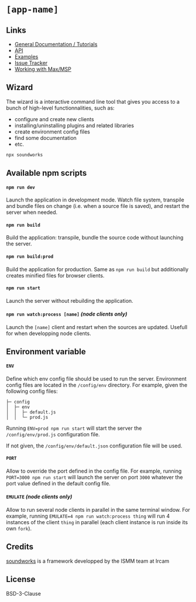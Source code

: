 # `[app-name]`

## Links

- [General Documentation / Tutorials](https://soundworks.dev/)
- [API](https://soundworks.dev/api)
- [Examples](https://github.com/collective-soundworks/soundworks-examples)
- [Issue Tracker](https://github.com/collective-soundworks/soundworks/issues)
- [Working with Max/MSP](https://github.com/collective-soundworks/soundworks-max)

## Wizard

The wizard is a interactive command line tool that gives you access to a bunch of high-level functionnalities, such as:
- configure and create new clients
- installing/uninstalling plugins and related libraries
- create environment config files
- find some documentation
- etc.

```sh
npx soundworks
```

## Available npm scripts

#### `npm run dev`

Launch the application in development mode. Watch file system, transpile and bundle files on change (i.e. when a source file is saved), and restart the server when needed.

#### `npm run build`

Build the application: transpile, bundle the source code without launching the server.

#### `npm run build:prod`

Build the application for production. Same as `npm run build` but additionally creates minified files for browser clients.

#### `npm run start`

Launch the server without rebuilding the application.

#### `npm run watch:process [name]` _(node clients only)_

Launch the `[name]` client and restart when the sources are updated. Usefull for when developping node clients.

## Environment variable

#### `ENV`

Define which env config file should be used to run the server. Environment config files are located in the `/config/env` directory. For example, given the following config files:

```
├─ config
│  ├─ env
│  │  ├─ default.js
│  │  └─ prod.js   
```

Running `ENV=prod npm run start` will start the server the `/config/env/prod.js` configuration file.

If not given, the `/config/env/default.json` configuration file will be used.

#### `PORT`

Allow to override the port defined in the config file. For example, running `PORT=3000 npm run start` will launch the server on port `3000` whatever the port value defined in the default config file.

#### `EMULATE` _(node clients only)_

Allow to run several node clients in parallel in the same terminal window. For example, running `EMULATE=4 npm run watch:process thing` will run 4 instances of the client `thing` in parallel (each client instance is run inside its own `fork`).

## Credits

[soundworks](https://soundworks.dev) is a framework developped by the ISMM team at Ircam

## License

BSD-3-Clause
